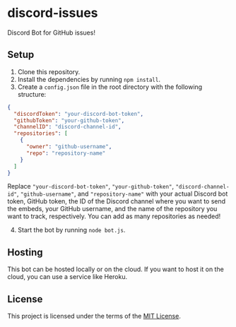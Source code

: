 # discord-issues

Discord Bot for GitHub issues!

## Setup

1. Clone this repository.
2. Install the dependencies by running `npm install`.
3. Create a `config.json` file in the root directory with the following structure:

```json
{
  "discordToken": "your-discord-bot-token",
  "githubToken": "your-github-token",
  "channelID": "discord-channel-id",
  "repositories": [
    {
      "owner": "github-username",
      "repo": "repository-name"
    }
  ]
}
```

Replace `"your-discord-bot-token"`, `"your-github-token"`, `"discord-channel-id"`, `"github-username"`, and `"repository-name"` with your actual Discord bot token, GitHub token, the ID of the Discord channel where you want to send the embeds, your GitHub username, and the name of the repository you want to track, respectively.
You can add as many repositories as needed!

4. Start the bot by running `node bot.js`.

## Hosting

This bot can be hosted locally or on the cloud. If you want to host it on the cloud, you can use a service like Heroku.

## License

This project is licensed under the terms of the [MIT License](LICENSE).